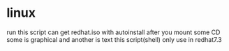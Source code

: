 # linux
run this script  can get redhat.iso with autoinstall after you mount some CD
some is graphical and another is text
this script(shell) only use in redhat7.3
